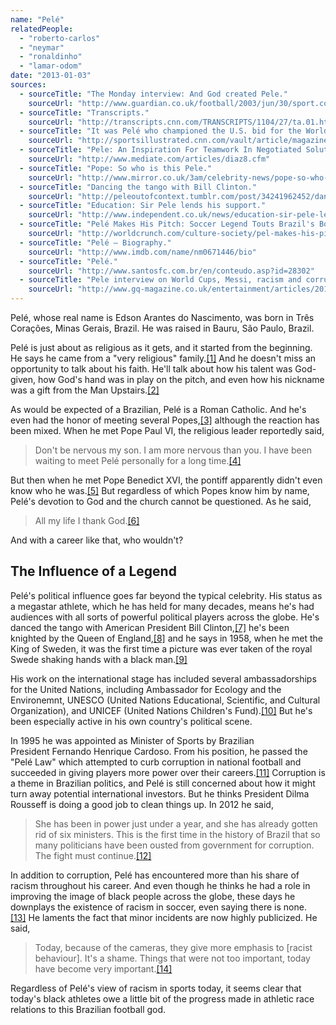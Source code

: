 ```yaml
---
name: "Pelé"
relatedPeople:
  - "roberto-carlos"
  - "neymar"
  - "ronaldinho"
  - "lamar-odom"
date: "2013-01-03"
sources:
  - sourceTitle: "The Monday interview: And God created Pele."
    sourceUrl: "http://www.guardian.co.uk/football/2003/jun/30/sport.comment"
  - sourceTitle: "Transcripts."
    sourceUrl: "http://transcripts.cnn.com/TRANSCRIPTS/1104/27/ta.01.html"
  - sourceTitle: "It was Pelé who championed the U.S. bid for the World Cup."
    sourceUrl: "http://sportsillustrated.cnn.com/vault/article/magazine/MAG1005315/index.htm"
  - sourceTitle: "Pele: An Inspiration For Teamwork In Negotiated Solutions."
    sourceUrl: "http://www.mediate.com/articles/diaz8.cfm"
  - sourceTitle: "Pope: So who is this Pele."
    sourceUrl: "http://www.mirror.co.uk/3am/celebrity-news/pope-so-who-is-this-pele-554910"
  - sourceTitle: "Dancing the tango with Bill Clinton."
    sourceUrl: "http://peleoutofcontext.tumblr.com/post/34241962452/dancing-the-tango-with-bill-clinton"
  - sourceTitle: "Education: Sir Pele lends his support."
    sourceUrl: "http://www.independent.co.uk/news/education-sir-pele-lends-his-support-1286703.html"
  - sourceTitle: "Pelé Makes His Pitch: Soccer Legend Touts Brazil's Boom, World Cup 2012."
    sourceUrl: "http://worldcrunch.com/culture-society/pel-makes-his-pitch-soccer-legend-touts-brazil-s-boom-world-cup-2014/c3s4580/#.UOINb2_Adf0"
  - sourceTitle: "Pelé – Biography."
    sourceUrl: "http://www.imdb.com/name/nm0671446/bio"
  - sourceTitle: "Pelé."
    sourceUrl: "http://www.santosfc.com.br/en/conteudo.asp?id=28302"
  - sourceTitle: "Pele interview on World Cups, Messi, racism and corruption in football."
    sourceUrl: "http://www.gq-magazine.co.uk/entertainment/articles/2012-05/04/pele-interview-football-messi-fifa-racism"
---
```


Pelé, whose real name is Edson Arantes do Nascimento, was born in Três Corações, Minas Gerais, Brazil. He was raised in Bauru, São Paulo, Brazil.

Pelé is just about as religious as it gets, and it started from the beginning. He says he came from a "very religious" family.<a class="source-citation" href="#http://www.guardian.co.uk/football/2003/jun/30/sport.comment" title="The Monday interview: And God created Pele.">[1]</a> And he doesn't miss an opportunity to talk about his faith. He'll talk about how his talent was God-given, how God's hand was in play on the pitch, and even how his nickname was a gift from the Man Upstairs.<a class="source-citation" href="#http://transcripts.cnn.com/TRANSCRIPTS/1104/27/ta.01.html" title="Transcripts.">[2]</a>

As would be expected of a Brazilian, Pelé is a Roman Catholic. And he's even had the honor of meeting several Popes,<a class="source-citation" href="#http://sportsillustrated.cnn.com/vault/article/magazine/MAG1005315/index.htm" title="It was Pelé who championed the U.S. bid for the World Cup.">[3]</a> although the reaction has been mixed. When he met Pope Paul VI, the religious leader reportedly said,

>Don't be nervous my son. I am more nervous than you. I have been waiting to meet Pelé personally for a long time.<a class="source-citation" href="#http://www.mediate.com/articles/diaz8.cfm" title="Pele: An Inspiration For Teamwork In Negotiated Solutions.">[4]</a>

But then when he met Pope Benedict XVI, the pontiff apparently didn't even know who he was.<a class="source-citation" href="#http://www.mirror.co.uk/3am/celebrity-news/pope-so-who-is-this-pele-554910" title="Pope: So who is this Pele.">[5]</a> But regardless of which Popes know him by name, Pelé's devotion to God and the church cannot be questioned. As he said,

>All my life I thank God.<a class="source-citation" href="#http://www.guardian.co.uk/football/2003/jun/30/sport.comment" title="The Monday interview: And God created Pele.">[6]</a>

And with a career like that, who wouldn't?


## The Influence of a Legend

Pelé's political influence goes far beyond the typical celebrity. His status as a megastar athlete, which he has held for many decades, means he's had audiences with all sorts of powerful political players across the globe. He's danced the tango with American President Bill Clinton,<a class="source-citation" href="#http://peleoutofcontext.tumblr.com/post/34241962452/dancing-the-tango-with-bill-clinton" title="Dancing the tango with Bill Clinton.">[7]</a> he's been knighted by the Queen of England,<a class="source-citation" href="#http://www.independent.co.uk/news/education-sir-pele-lends-his-support-1286703.html" title="Education: Sir Pele lends his support.">[8]</a> and he says in 1958, when he met the King of Sweden, it was the first time a picture was ever taken of the royal Swede shaking hands with a black man.<a class="source-citation" href="#http://worldcrunch.com/culture-society/pel-makes-his-pitch-soccer-legend-touts-brazil-s-boom-world-cup-2014/c3s4580/#.UOINb2_Adf0" title="Pelé Makes His Pitch: Soccer Legend Touts Brazil&apos;s Boom, World Cup 2014.">[9]</a>

His work on the international stage has included several ambassadorships for the United Nations, including Ambassador for Ecology and the Environemnt, UNESCO (United Nations Educational, Scientific, and Cultural Organization), and UNICEF (United Nations Children's Fund).<a class="source-citation" href="#http://www.imdb.com/name/nm0671446/bio" title="Pelé – Biography.">[10]</a> But he's been especially active in his own country's political scene.

In 1995 he was appointed as Minister of Sports by Brazilian President Fernando Henrique Cardoso. From his position, he passed the "Pelé Law" which attempted to curb corruption in national football and succeeded in giving players more power over their careers.<a class="source-citation" href="#http://www.santosfc.com.br/en/conteudo.asp?id=28302" title="Pelé.">[11]</a> Corruption is a theme in Brazilian politics, and Pelé is still concerned about how it might turn away potential international investors. But he thinks President Dilma Rousseff is doing a good job to clean things up. In 2012 he said,

>She has been in power just under a year, and she has already gotten rid of six ministers. This is the first time in the history of Brazil that so many politicians have been ousted from government for corruption. The fight must continue.<a class="source-citation" href="#http://worldcrunch.com/culture-society/pel-makes-his-pitch-soccer-legend-touts-brazil-s-boom-world-cup-2014/c3s4580/#.UOINb2_Adf0" title="Pelé Makes His Pitch: Soccer Legend Touts Brazil&apos;s Boom, World Cup 2014.">[12]</a>

In addition to corruption, Pelé has encountered more than his share of racism throughout his career. And even though he thinks he had a role in improving the image of black people across the globe, these days he downplays the existence of racism in soccer, even saying there is none.<a class="source-citation" href="#http://worldcrunch.com/culture-society/pel-makes-his-pitch-soccer-legend-touts-brazil-s-boom-world-cup-2014/c3s4580/#.UOINb2_Adf0" title="Pelé Makes His Pitch: Soccer Legend Touts Brazil&apos;s Boom, World Cup 2012.">[13]</a> He laments the fact that minor incidents are now highly publicized. He said,

>Today, because of the cameras, they give more emphasis to [racist behaviour]. It's a shame. Things that were not too important, today have become very important.<a class="source-citation" href="#http://www.gq-magazine.co.uk/entertainment/articles/2012-05/04/pele-interview-football-messi-fifa-racism" title="Pele interview on World Cups, Messi, racism and corruption in football.">[14]</a>

Regardless of Pelé's view of racism in sports today, it seems clear that today's black athletes owe a little bit of the progress made in athletic race relations to this Brazilian football god.
